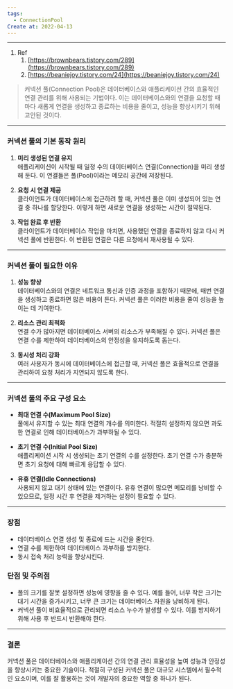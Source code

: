 ```yaml
---
tags:
  - ConnectionPool
Create at: 2022-04-13
---
```

---

1. Ref
    1. [https://brownbears.tistory.com/289](https://brownbears.tistory.com/289)
    2. [https://beaniejoy.tistory.com/24](https://beaniejoy.tistory.com/24)

> 커넥션 풀(Connection Pool)은 데이터베이스와 애플리케이션 간의 효율적인 연결 관리를 위해 사용되는 기법이다. 이는 데이터베이스와의 연결을 요청할 때마다 새롭게 연결을 생성하고 종료하는 비용을 줄이고, 성능을 향상시키기 위해 고안된 것이다.

---

### **커넥션 풀의 기본 동작 원리**

1. **미리 생성된 연결 유지**  
    애플리케이션이 시작될 때 일정 수의 데이터베이스 연결(Connection)을 미리 생성해 둔다. 
    이 연결들은 풀(Pool)이라는 메모리 공간에 저장된다.
    
2. **요청 시 연결 제공**  
    클라이언트가 데이터베이스에 접근하려 할 때, 커넥션 풀은 이미 생성되어 있는 연결 중 
    하나를 할당한다. 이렇게 하면 새로운 연결을 생성하는 시간이 절약된다.
    
3. **작업 완료 후 반환**  
    클라이언트가 데이터베이스 작업을 마치면, 사용했던 연결을 종료하지 않고 다시 커넥션 풀에 
    반환한다. 이 반환된 연결은 다른 요청에서 재사용될 수 있다.    

---

### **커넥션 풀이 필요한 이유**

1. **성능 향상**  
    데이터베이스와의 연결은 네트워크 통신과 인증 과정을 포함하기 때문에, 매번 연결을 생성하고 종료하면 많은 비용이 든다. 커넥션 풀은 이러한 비용을 줄여 성능을 높이는 데 기여한다.
    
2. **리소스 관리 최적화**  
    연결 수가 많아지면 데이터베이스 서버의 리소스가 부족해질 수 있다. 커넥션 풀은 연결 수를 
    제한하여 데이터베이스의 안정성을 유지하도록 돕는다.
    
3. **동시성 처리 강화**  
    여러 사용자가 동시에 데이터베이스에 접근할 때, 커넥션 풀은 효율적으로 연결을 관리하여 
    요청 처리가 지연되지 않도록 한다.
    

---

### **커넥션 풀의 주요 구성 요소**

- **최대 연결 수(Maximum Pool Size)**  
    풀에서 유지할 수 있는 최대 연결의 개수를 의미한다. 적절히 설정하지 않으면 과도한 연결로 
    인해 데이터베이스가 과부하될 수 있다.
    
- **초기 연결 수(Initial Pool Size)**  
    애플리케이션 시작 시 생성되는 초기 연결의 수를 설정한다. 초기 연결 수가 충분하면 
    초기 요청에 대해 빠르게 응답할 수 있다.
    
- **유휴 연결(Idle Connections)**  
    사용되지 않고 대기 상태에 있는 연결이다. 유휴 연결이 많으면 메모리를 낭비할 수 있으므로, 
    일정 시간 후 연결을 제거하는 설정이 필요할 수 있다.
    

---

### **장점**

- 데이터베이스 연결 생성 및 종료에 드는 시간을 줄인다.
- 연결 수를 제한하여 데이터베이스 과부하를 방지한다.
- 동시 접속 처리 능력을 향상시킨다.

### **단점 및 주의점**

- 풀의 크기를 잘못 설정하면 성능에 영향을 줄 수 있다. 예를 들어, 너무 작은 크기는 대기 시간을 
  증가시키고, 너무 큰 크기는 데이터베이스 자원을 낭비하게 된다.
- 커넥션 풀이 비효율적으로 관리되면 리소스 누수가 발생할 수 있다. 이를 방지하기 위해 사용 후 
  반드시 반환해야 한다.

---

### 결론

커넥션 풀은 데이터베이스와 애플리케이션 간의 연결 관리 효율성을 높여 성능과 안정성을 향상시키는 중요한 기술이다. 적절히 구성된 커넥션 풀은 대규모 시스템에서 필수적인 요소이며, 이를 잘 활용하는 것이 개발자의 중요한 역할 중 하나가 된다.